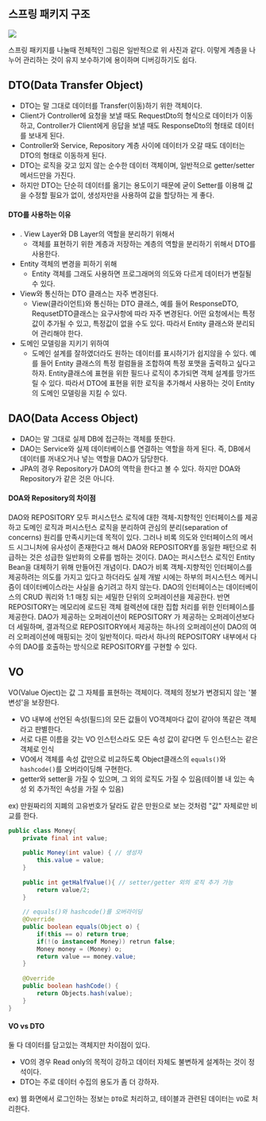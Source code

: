 ## 스프링 패키지 구조

![](https://img1.daumcdn.net/thumb/R1280x0/?scode=mtistory2&fname=https%3A%2F%2Fblog.kakaocdn.net%2Fdn%2FbJRXYu%2Fbtry2S3eRZK%2FSgDyyDlB7XHSN5qMDyEr11%2Fimg.webp)

스프링 패키지를 나눌때 전체적인 그림은 일반적으로 위 사진과 같다. 
이렇게 계층을 나누어 관리하는 것이 유지 보수하기에 용이하며 디버깅하기도 쉽다.

## DTO(Data Transfer Object)

- DTO는 말 그대로 데이터를 Transfer(이동)하기 위한 객체이다.
- Client가 Controller에 요청을 보낼 때도 RequestDto의 형식으로 데이터가 이동하고, Controller가 Client에게 응답을 보낼 때도 ResponseDto의 형태로 데이터를 보내게 된다.
- Controller와 Service, Repository 계층 사이에 데이터가 오갈 때도 데이터는 DTO의 형태로 이동하게 된다. 
- DTO는 로직을 갖고 있지 않는 순수한 데이터 객체이며, 일반적으로 getter/setter 메서드만을 가진다. 
- 하지만 DTO는 단순히 데이터를 옮기는 용도이기 때문에 굳이 Setter를 이용해 값을 수정할 필요가 없이, 생성자만을 사용하여 값을 할당하는 게 좋다.

#### DTO를 사용하는 이유

- . View Layer와 DB Layer의 역할을 분리하기 위해서
    - 객체를 표현하기 위한 계층과 저장하는 계층의 역할을 분리하기 위해서 DTO를 사용한다.
- Entity 객체의 변경을 피하기 위해
    - Entity 객체를 그래도 사용하면 프로그래머의 의도와 다르게 데이터가 변질될 수 있다.
- View와 통신하는 DTO 클래스는 자주 변경된다.
    - View(클라이언트)와 통신하는 DTO 클래스, 예를 들어 ResponseDTO, RequsetDTO클래스는 요구사항에 따라 자주 변경된다.
    어떤 요청에서는 특정 값이 추가될 수 있고, 특정값이 없을 수도 있다.
    따라서 Entity 클래스와 분리되어 관리해야 한다.
- 도메인 모델링을 지키기 위하여
    - 도메인 설계를 잘하였더라도 원하는 데이터를 표시하기가 쉽지않을 수 있다.
    예를 들어 Entity 클래스의 특정 컬럼들을 조합하여 특정 포맷을 출력하고 싶다고 하자.
    Entity클래스에 표현을 위한 필드나 로직이 추가되면 객체 설계를 망가뜨릴 수 있다.
    따라서 DTO에 표현을 위한 로직을 추가해서 사용하는 것이 Entity의 도메인 모델링을 지킬 수 있다.

## DAO(Data Access Object)

- DAO는 말 그대로 실제 DB에 접근하는 객체를 뜻한다. 
- DAO는 Service와 실제 데이터베이스를 연결하는 역할을 하게 된다. 
즉, DB에서 데이터를 꺼내오거나 넣는 역할을 DAO가 담당한다.
- JPA의 경우 Repository가 DAO의 역학을 한다고 볼 수 있다.
하지만 DOA와 Repository가 같은 것은 아니다.

#### DOA와 Repository의 차이점

DAO와 REPOSITORY 모두 퍼시스턴스 로직에 대한 객체-지향적인 인터페이스를 제공하고 도메인 로직과 퍼시스턴스 로직을 분리하여 관심의 분리(separation of concerns) 원리를 만족시키는데 목적이 있다. 
그러나 비록 의도와 인터페이스의 메서드 시그니처에 유사성이 존재한다고 해서 DAO와 REPOSITORY를 동일한 패턴으로 취급하는 것은 성급한 일반화의 오류를 범하는 것이다.
DAO는 퍼시스턴스 로직인 Entity Bean을 대체하기 위해 만들어진 개념이다. 
DAO가 비록 객체-지향적인 인터페이스를 제공하려는 의도를 가지고 있다고 하더라도 실제 개발 시에는 하부의 퍼시스턴스 메커니즘이 데이터베이스라는 사실을 숨기려고 하지 않는다. 
DAO의 인터페이스는 데이터베이스의 CRUD 쿼리와 1:1 매칭 되는 세밀한 단위의 오퍼레이션을 제공한다.
반면 REPOSITORY는 메모리에 로드된 객체 컬렉션에 대한 집합 처리를 위한 인터페이스를 제공한다.
DAO가 제공하는 오퍼레이션이 REPOSITORY 가 제공하는 오퍼레이션보다 더 세밀하며, 결과적으로 REPOSITORY에서 제공하는 하나의 오퍼레이션이 DAO의 여러 오퍼레이션에 매핑되는 것이 일반적이다. 
따라서 하나의 REPOSITORY 내부에서 다수의 DAO를 호출하는 방식으로 REPOSITORY를 구현할 수 있다.

## VO

VO(Value Oject)는 값 그 자체를 표현하는 객체이다.
객체의 정보가 변경되지 않는 '불변성'을 보장한다.

- VO 내부에 선언된 속성(필드)의 모든 값들이 VO객체마다 값이 같아야 똑같은 객체라고 판별한다.
- 서로 다른 이름을 갖는 VO 인스턴스라도 모든 속성 값이 같다면 두 인스턴스는 같은 객체로 인식
- VO에서 객체를 속성 값만으로 비교하도록 Object클래스의 `equals()`와 `hashcode()`를 오버라이딩해 구현한다.
- getter와 setter을 가질 수 있으며, 그 외의 로직도 가질 수 있음(테이블 내 있는 속성 외 추가적인 속성을 가질 수 있음)

ex) 만원짜리의 지폐의 고유번호가 달라도 같은 만원으로 보는 것처럼 "값" 자체로만 비교를 한다.

```java
public class Money{
	private final int value;
    
    public Money(int value) { // 생성자
    	this.value = value;
    }
    
    public int getHalfValue(){ // setter/getter 외의 로직 추가 가능
    	return value/2;
    }
    
    // equals()와 hashcode()를 오버라이딩
    @Override
    public boolean equals(Object o) {
    	if(this == o) return true;
        if(!(o instanceof Money)) retrun false;
        Money money = (Money) o;
        return value == money.value;
    }
    
    @Override
    public boolean hashCode() {
    	return Objects.hash(value);
    }
}
```

#### VO vs DTO

둘 다 데이터를 담고있는 객체지만 차이점이 있다.

- VO의 경우 Read only의 목적이 강하고 데이터 자체도 불변하게 설계하는 것이 정석이다.
- DTO는 주로 데이터 수집의 용도가 좀 더 강하자.

ex) 웹 화면에서 로그인하는 정보는 `DTO`로 처리하고, 테이블과 관련된 데이터는 `VO`로 처리한다.



